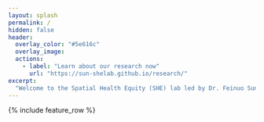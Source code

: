 ```yaml
---
layout: splash
permalink: /
hidden: false
header:
  overlay_color: "#5e616c"
  overlay_image: 
  actions:
    - label: "Learn about our research now"
      url: "https://sun-shelab.github.io/research/"
excerpt: 
  "Welcome to the Spatial Health Equity (SHE) lab led by Dr. Feinuo Sun! We are dedicated to addressing spatial disparities in population health outcomes, with a particular focus on chronic pain and its associated consequences such as disability and substance addiction. Our current research aims to understanding the multifaceted spatial dimensions (e.g., rural/urban, natural environments, policies and neighborhood characteristics) that shape pain disparities at both individual and ecological levels."
---
```


{% include feature_row %}
